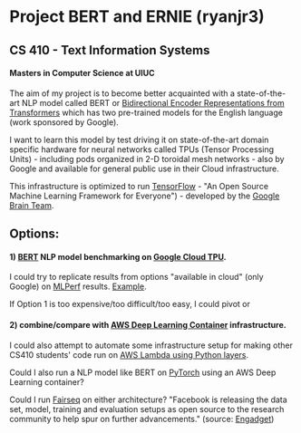 # Project BERT and ERNIE (ryanjr3)
## CS 410 - Text Information Systems
#### Masters in Computer Science at UIUC

The aim of my project is to become better acquainted with a state-of-the-art NLP model called BERT or [Bidirectional Encoder Representations from Transformers](https://en.wikipedia.org/wiki/BERT_(language_model)) which has two pre-trained models for the English language (work sponsored by Google).

I want to learn this model by test driving it on state-of-the-art domain specific hardware for neural networks called TPUs (Tensor Processing Units) - including pods organized in 2-D toroidal mesh networks - also by Google and available for general public use in their Cloud infrastructure.

This infrastructure is optimized to run [TensorFlow](https://github.com/tensorflow/tensorflow) - "An Open Source Machine Learning Framework for Everyone") - developed by the [Google Brain Team](https://en.wikipedia.org/wiki/Google_Brain#Google_Translate).

## Options:
#### 1) [BERT](https://github.com/google-research/bert/) NLP model benchmarking on [Google Cloud TPU](https://cloud.google.com/tpu).

I could try to replicate results from options "available in cloud" (only Google) on [MLPerf](https://mlperf.org/training-results-0-6/) results. [Example](https://github.com/mlperf/training_results_v0.6/blob/master/Google/systems/tpu-v3-2048.json).

If Option 1 is too expensive/too difficult/too easy, I could pivot or 

#### 2) combine/compare with [AWS Deep Learning Container](https://aws.amazon.com/machine-learning/containers/) infrastructure.

I could also attempt to automate some infrastructure setup for making other CS410 students' code run on [AWS Lambda using Python layers](https://towardsdatascience.com/introduction-to-amazon-lambda-layers-and-boto3-using-python3-39bd390add17).


Could I also run a NLP model like BERT on [PyTorch](https://github.com/pytorch/pytorch) using an AWS Deep Learning container?

Could I run [Fairseq](https://github.com/pytorch/fairseq) on either architecture? "Facebook is releasing the data set, model, training and evaluation setups as open source to the research community to help spur on further advancements." (source: [Engadget](https://www.engadget.com/facebooks-ai-can-translate-languages-directly-into-one-another-150029679.html))
